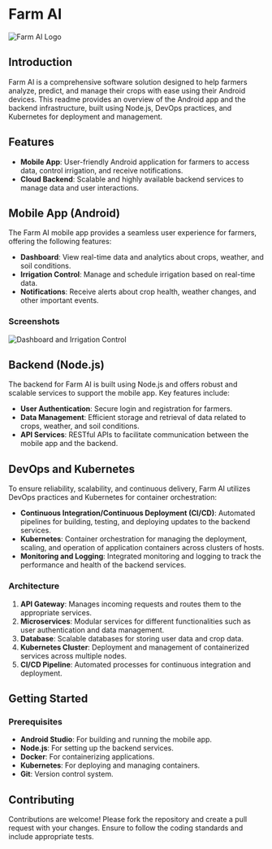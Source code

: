 # Farm AI


![Farm AI Logo](https://github.com/theshreyashguy/farmai/assets/122010047/c738973a-bc58-4d38-9458-e4643aa54147)


## Introduction

Farm AI is a comprehensive software solution designed to help farmers analyze, predict, and manage their crops with ease using their Android devices. This readme provides an overview of the Android app and the backend infrastructure, built using Node.js, DevOps practices, and Kubernetes for deployment and management.

## Features

- **Mobile App**: User-friendly Android application for farmers to access data, control irrigation, and receive notifications.
- **Cloud Backend**: Scalable and highly available backend services to manage data and user interactions.

## Mobile App (Android)

The Farm AI mobile app provides a seamless user experience for farmers, offering the following features:

- **Dashboard**: View real-time data and analytics about crops, weather, and soil conditions.
- **Irrigation Control**: Manage and schedule irrigation based on real-time data.
- **Notifications**: Receive alerts about crop health, weather changes, and other important events.

### Screenshots

![Dashboard and Irrigation Control](https://github.com/theshreyashguy/farmai/assets/122010047/3542f9d2-60f9-41ce-b806-afadc538c41f)


## Backend (Node.js)

The backend for Farm AI is built using Node.js and offers robust and scalable services to support the mobile app. Key features include:

- **User Authentication**: Secure login and registration for farmers.
- **Data Management**: Efficient storage and retrieval of data related to crops, weather, and soil conditions.
- **API Services**: RESTful APIs to facilitate communication between the mobile app and the backend.

## DevOps and Kubernetes

To ensure reliability, scalability, and continuous delivery, Farm AI utilizes DevOps practices and Kubernetes for container orchestration:

- **Continuous Integration/Continuous Deployment (CI/CD)**: Automated pipelines for building, testing, and deploying updates to the backend services.
- **Kubernetes**: Container orchestration for managing the deployment, scaling, and operation of application containers across clusters of hosts.
- **Monitoring and Logging**: Integrated monitoring and logging to track the performance and health of the backend services.

### Architecture

1. **API Gateway**: Manages incoming requests and routes them to the appropriate services.
2. **Microservices**: Modular services for different functionalities such as user authentication and data management.
3. **Database**: Scalable databases for storing user data and crop data.
4. **Kubernetes Cluster**: Deployment and management of containerized services across multiple nodes.
5. **CI/CD Pipeline**: Automated processes for continuous integration and deployment.

## Getting Started

### Prerequisites

- **Android Studio**: For building and running the mobile app.
- **Node.js**: For setting up the backend services.
- **Docker**: For containerizing applications.
- **Kubernetes**: For deploying and managing containers.
- **Git**: Version control system.



## Contributing

Contributions are welcome! Please fork the repository and create a pull request with your changes. Ensure to follow the coding standards and include appropriate tests.


